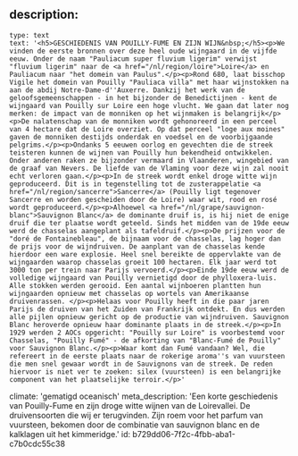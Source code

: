 description:
  -
    type: text
    text: '<h5>GESCHIEDENIS VAN POUILLY-FUME EN ZIJN WIJN&nbsp;</h5><p>We vinden de eerste bronnen over deze heel oude wijngaard in de vijfde eeuw. Onder de naam "Pauliacum super fluvium ligerim" verwijst "fluvium ligerim" naar de <a href="/nl/region/loire">Loire</a> en Pauliacum naar "het domein van Paulus".</p><p>Rond 680, laat bisschop Vigile het domein van Pouilly "Pauliaca villa" met haar wijnstokken na aan de abdij Notre-Dame-d''Auxerre. Dankzij het werk van de geloofsgemeenschappen - in het bijzonder de Benedictijnen - kent de wijngaard van Pouilly sur Loire een hoge vlucht. We gaan dat later nog merken: de impact van de monniken op het wijnmaken is belangrijk</p><p>De nalatenschap van de monniken wordt gehonoreerd in een perceel van 4 hectare dat de Loire overziet. Op dat perceel "loge aux moines" gaven de monniken destijds onderdak en voedsel en de voorbijgaande pelgrims.</p><p>Ondanks 5 eeuwen oorlog en gevechten die de streek teisteren kunnen de wijnen van Pouilly hun bekendheid ontwikkelen. Onder anderen raken ze bijzonder vermaard in Vlaanderen, wingebied van de graaf van Nevers. De liefde van de Vlaming voor deze wijn zal nooit echt verloren gaan.</p><p>In de streek wordt enkel droge witte wijn geproduceerd. Dit is in tegenstelling tot de zusterappelatie <a href="/nl/region/sancerre">Sancerre</a> (Pouilly ligt tegenover Sancerre en worden gescheiden door de Loire) waar wit, rood en rosé wordt geproduceerd.</p><p>Alhoewel <a href="/nl/grape/sauvignon-blanc">Sauvignon Blanc</a> de dominante druif is, is hij niet de enige druif die ter plaatse wordt geteeld. Sinds het midden van de 19de eeuw werd de chasselas aangeplant als tafeldruif.</p><p>De prijzen voor de "doré de Fontainebleau", de bijnaam voor de chasselas, lag hoger dan de prijs voor de wijndruiven. De aanplant van de chasselas kende hierdoor een ware explosie. Heel snel bereikte de oppervlakte van de wijngaarden waarop chasselas groeit 100 hectaren. Elk jaar werd tot 3000 ton per trein naar Parijs vervoerd.</p><p>Einde 19de eeuw werd de volledige wijngaard van Pouilly vernietigd door de phylloxera-luis. Alle stokken werden gerooid. Een aantal wijnboeren plantten hun wijngaarden opnieuw met chasselas op wortels van Amerikaanse druivenrassen. </p><p>Helaas voor Pouilly heeft in die paar jaren Parijs de druiven van het Zuiden van Frankrijk ontdekt. En dus werden alle pijlen opnieuw gericht op de productie van wijndruiven. Sauvignon Blanc heroverde opnieuw haar dominante plaats in de streek.</p><p>In 1929 werden 2 AOCs opgericht: "Pouilly sur Loire" is voorbestemd voor Chasselas, "Pouilly Fumé" - de afkorting van "Blanc-Fumé de Pouilly" voor Sauvignon Blanc.</p><p>Waar komt dan Fumé vandaan? Wel, die refereert in de eerste plaats naar de rokerige aroma''s van vuursteen die men snel gewaar wordt in de Sauvignons van de streek. De reden hiervoor is niet ver te zoeken: silex (vuursteen) is een belangrijke component van het plaatselijke terroir.</p>'
climate: 'gematigd oceanisch'
meta_description: 'Een korte geschiedenis van Pouilly-Fume en zijn droge witte wijnen van de Loirevallei. De druivensoorten die wij er terugvinden. Zijn roem voor het parfum van vuursteen, bekomen door de combinatie van sauvignon blanc en de kalklagen uit het kimmeridge.'
id: b729dd06-7f2c-4fbb-aba1-c7b0cdc55c38
